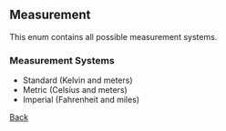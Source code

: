 ## Measurement
This enum contains all possible measurement systems.

### Measurement Systems
- Standard (Kelvin and meters)
- Metric (Celsius and meters)
- Imperial (Fahrenheit and miles)

[Back](https://eloyespinosa.github.io/Weather.NET/docs/enums)
